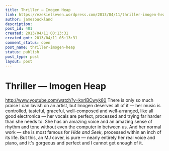 ```yaml
---
title: Thriller — Imogen Heap
link: https://ezekielseven.wordpress.com/2013/04/11/thriller-imogen-heap/
author: jamesbuckland
description: 
post_id: 481
created: 2013/04/11 00:13:31
created_gmt: 2013/04/11 05:13:31
comment_status: open
post_name: thriller-imogen-heap
status: publish
post_type: post
layout: post
---
```


# Thriller — Imogen Heap

http://www.youtube.com/watch?v=kxrIBCwyk80 There is only so much praise I can lavish on an artist, but Imogen deserves all of it — her music is controlled, tasteful, graceful, well-composed and well-arranged, like all good electronica — her vocals are perfect, processed and trying far harder than she needs to. She has an amazing voice and an amazing sense of rhythm and tone without even the computer in between us. And her normal work — she is most famous for _Hide and Seek_, processed within an inch of its life. But this, an MJ cover, is pure — nearly entirely her real voice and piano, and it's gorgeous and perfect and I cannot get enough of it.